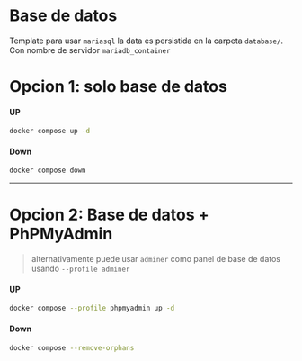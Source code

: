 # Base de datos

Template para usar `mariasql` la data es persistida en la carpeta `database/`. Con nombre de servidor `mariadb_container`

# Opcion 1: solo base de datos

#### UP

```sh
docker compose up -d
```

#### Down

```sh
docker compose down
```

---

# Opcion 2: Base de datos + PhPMyAdmin

> alternativamente puede usar `adminer` como panel de base de datos usando `--profile adminer`

#### UP

```sh
docker compose --profile phpmyadmin up -d
```

#### Down

```sh
docker compose --remove-orphans
```
